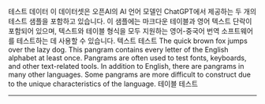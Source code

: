 테스트 데이터
이 데이터셋은 오픈AI의 AI 언어 모델인 ChatGPT에서 제공하는 두 개의 테스트 샘플을 포함하고 있습니다.
이 샘플에는 마크다운 테이블과 영어 텍스트 단락이 포함되어 있으며, 텍스트와 테이블 형식을 모두 지원하는 영어-중국어 번역 소프트웨어를 테스트하는 데 사용할 수 있습니다.
텍스트 테스트
The quick brown fox jumps over the lazy dog. This pangram contains every letter of the English
alphabet at least once. Pangrams are often used to test fonts, keyboards, and other text-related
tools. In addition to English, there are pangrams in many other languages. Some pangrams are more
difficult to construct due to the unique characteristics of the language.
테이블 테스트

---

